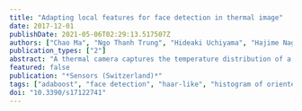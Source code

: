 ```yaml
---
title: "Adapting local features for face detection in thermal image"
date: 2017-12-01
publishDate: 2021-05-06T02:29:13.517507Z
authors: ["Chao Ma", "Ngo Thanh Trung", "Hideaki Uchiyama", "Hajime Nagahara", "Atsushi Shimada", "Rin Ichiro Taniguchi"]
publication_types: ["2"]
abstract: "A thermal camera captures the temperature distribution of a scene as a thermal image. In thermal images, facial appearances of different people under different lighting conditions are similar. This is because facial temperature distribution is generally constant and not affected by lighting condition. This similarity in face appearances is advantageous for face detection. To detect faces in thermal images, cascade classifiers with Haar-like features are generally used. However, there are few studies exploring the local features for face detection in thermal images. In this paper, we introduce two approaches relying on local features for face detection in thermal images. First, we create new feature types by extending Multi-Block LBP. We consider a margin around the reference and the generally constant distribution of facial temperature. In this way, we make the features more robust to image noise and more effective for face detection in thermal images. Second, we propose an AdaBoost-based training method to get cascade classifiers with multiple types of local features. These feature types have different advantages. In this way we enhance the description power of local features. We did a hold-out validation experiment and a field experiment. In the hold-out validation experiment, we captured a dataset from 20 participants, comprising 14 males and 6 females. For each participant, we captured 420 images with 10 variations in camera distance, 21 poses, and 2 appearances (participant with/without glasses). We compared the performance of cascade classifiers trained by different sets of the features. The experiment results showed that the proposed approaches effectively improve the performance of face detection in thermal images. In the field experiment, we compared the face detection performance in realistic scenes using thermal and RGB images, and gave discussion based on the results."
featured: false
publication: "*Sensors (Switzerland)*"
tags: ["adaboost", "face detection", "haar-like", "histogram of oriented gradient", "local binary pattern", "local ternary pattern", "mixed features", "thermal image"]
doi: "10.3390/s17122741"
---
```


